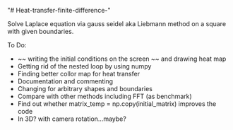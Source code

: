 "# Heat-transfer-finite-difference-"   

Solve Laplace equation via gauss seidel aka Liebmann method on a square with given boundaries.  

To Do:  
* ~~ writing the initial conditions on the screen ~~  and drawing heat map  
* Getting rid of the nested loop by using numpy  
* Finding better collor map for heat transfer  
* Documentation and commenting  
* Changing for arbitrary shapes and boundaries  
* Compare with other methods including FFT (as benchmark)  
* Find out whether matrix_temp = np.copy(initial_matrix) improves the code   
* In 3D? with camera rotation...maybe?  
